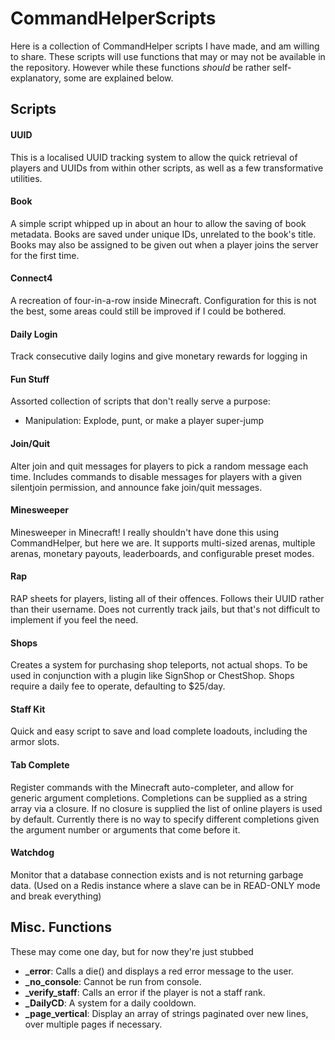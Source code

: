 # CommandHelperScripts
Here is a collection of CommandHelper scripts I have made, and am willing to share. These scripts will use functions that may or may not be available in the repository. However while these functions *should* be rather self-explanatory, some are explained below.

## Scripts
#### UUID
This is a localised UUID tracking system to allow the quick retrieval of players and UUIDs from within other scripts, as well as a few transformative utilities.

#### Book
A simple script whipped up in about an hour to allow the saving of book metadata. Books are saved under unique IDs, unrelated to the book's title. Books may also be assigned to be given out when a player joins the server for the first time.

#### Connect4
A recreation of four-in-a-row inside Minecraft. Configuration for this is not the best, some areas could still be improved if I could be bothered.

#### Daily Login
Track consecutive daily logins and give monetary rewards for logging in

#### Fun Stuff
Assorted collection of scripts that don't really serve a purpose:
* Manipulation: Explode, punt, or make a player super-jump

#### Join/Quit
Alter join and quit messages for players to pick a random message each time.
Includes commands to disable messages for players with a given silentjoin permission, and announce fake join/quit messages.

#### Minesweeper
Minesweeper in Minecraft! I really shouldn't have done this using CommandHelper, but here we are. It supports multi-sized arenas, multiple arenas, monetary payouts, leaderboards, and configurable preset modes.

#### Rap
RAP sheets for players, listing all of their offences. Follows their UUID rather than their username. Does not currently track jails, but that's not difficult to implement if you feel the need.

#### Shops
Creates a system for purchasing shop teleports, not actual shops. To be used in conjunction with a plugin like SignShop or ChestShop. Shops require a daily fee to operate, defaulting to $25/day.

#### Staff Kit
Quick and easy script to save and load complete loadouts, including the armor slots.

#### Tab Complete
Register commands with the Minecraft auto-completer, and allow for generic argument completions. Completions can be supplied as a string array via a closure. If no closure is supplied the list of online players is used by default.
Currently there is no way to specify different completions given the argument number or arguments that come before it.

#### Watchdog
Monitor that a database connection exists and is not returning garbage data. (Used on a Redis instance where a slave can be in READ-ONLY mode and break everything)

## Misc. Functions
These may come one day, but for now they're just stubbed
* **_error**: Calls a die() and displays a red error message to the user.
* **_no_console**: Cannot be run from console.
* **_verify_staff**: Calls an error if the player is not a staff rank.
* **_DailyCD**: A system for a daily cooldown.
* **_page_vertical**: Display an array of strings paginated over new lines, over multiple pages if necessary.
